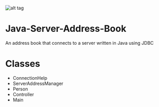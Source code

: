 ![alt tag](https://raw.githubusercontent.com/zakupower/Java-Server-Address-Book/master/screens/screenshot1.jpg)
# Java-Server-Address-Book
An address book that connects to a server written in Java using JDBC

# Classes
+ ConnectionHelp
+ ServerAddressManager
+ Person
+ Controller
+ Main

